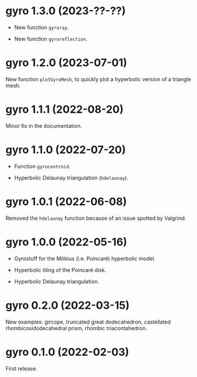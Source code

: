 # gyro 1.3.0 (2023-??-??)

- New function `gyroray`. 

- New function `gyroreflection`.


# gyro 1.2.0 (2023-07-01)

New function `plotGyroMesh`, to quickly plot a hyperbolic version of a 
triangle mesh.


# gyro 1.1.1 (2022-08-20)

Minor fix in the documentation.


# gyro 1.1.0 (2022-07-20)

- Function `gyrocentroid`.

- Hyperbolic Delaunay triangulation (`hdelaunay`).


# gyro 1.0.1 (2022-06-08)

Removed the `hdelaunay` function because of an issue spotted by Valgrind.


# gyro 1.0.0 (2022-05-16)

- Gyrostuff for the Möbius (i.e. Poincaré) hyperbolic model.

- Hyperbolic tiling of the Poincaré disk.

- Hyperbolic Delaunay triangulation.


# gyro 0.2.0 (2022-03-15)

New examples: gircope, truncated great dodecahedron, castellated rhombicosidodecahedral prism, rhombic triacontahedron.


# gyro 0.1.0 (2022-02-03)

First release.
